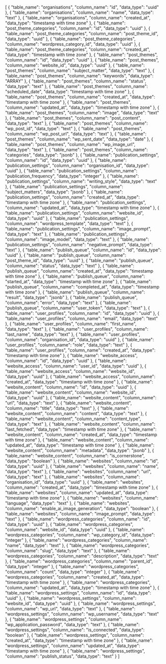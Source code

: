 [
  {
    "table_name": "organisations",
    "column_name": "id",
    "data_type": "uuid"
  },
  {
    "table_name": "organisations",
    "column_name": "name",
    "data_type": "text"
  },
  {
    "table_name": "organisations",
    "column_name": "created_at",
    "data_type": "timestamp with time zone"
  },
  {
    "table_name": "post_theme_categories",
    "column_name": "id",
    "data_type": "uuid"
  },
  {
    "table_name": "post_theme_categories",
    "column_name": "post_theme_id",
    "data_type": "uuid"
  },
  {
    "table_name": "post_theme_categories",
    "column_name": "wordpress_category_id",
    "data_type": "uuid"
  },
  {
    "table_name": "post_theme_categories",
    "column_name": "created_at",
    "data_type": "timestamp with time zone"
  },
  {
    "table_name": "post_themes",
    "column_name": "id",
    "data_type": "uuid"
  },
  {
    "table_name": "post_themes",
    "column_name": "website_id",
    "data_type": "uuid"
  },
  {
    "table_name": "post_themes",
    "column_name": "subject_matter",
    "data_type": "text"
  },
  {
    "table_name": "post_themes",
    "column_name": "keywords",
    "data_type": "ARRAY"
  },
  {
    "table_name": "post_themes",
    "column_name": "status",
    "data_type": "text"
  },
  {
    "table_name": "post_themes",
    "column_name": "scheduled_date",
    "data_type": "timestamp with time zone"
  },
  {
    "table_name": "post_themes",
    "column_name": "created_at",
    "data_type": "timestamp with time zone"
  },
  {
    "table_name": "post_themes",
    "column_name": "updated_at",
    "data_type": "timestamp with time zone"
  },
  {
    "table_name": "post_themes",
    "column_name": "image",
    "data_type": "text"
  },
  {
    "table_name": "post_themes",
    "column_name": "post_content",
    "data_type": "text"
  },
  {
    "table_name": "post_themes",
    "column_name": "wp_post_id",
    "data_type": "text"
  },
  {
    "table_name": "post_themes",
    "column_name": "wp_post_url",
    "data_type": "text"
  },
  {
    "table_name": "post_themes",
    "column_name": "wp_sent_date",
    "data_type": "date"
  },
  {
    "table_name": "post_themes",
    "column_name": "wp_image_url",
    "data_type": "text"
  },
  {
    "table_name": "post_themes",
    "column_name": "categories",
    "data_type": "jsonb"
  },
  {
    "table_name": "publication_settings",
    "column_name": "id",
    "data_type": "uuid"
  },
  {
    "table_name": "publication_settings",
    "column_name": "organisation_id",
    "data_type": "uuid"
  },
  {
    "table_name": "publication_settings",
    "column_name": "publication_frequency",
    "data_type": "integer"
  },
  {
    "table_name": "publication_settings",
    "column_name": "writing_style",
    "data_type": "text"
  },
  {
    "table_name": "publication_settings",
    "column_name": "subject_matters",
    "data_type": "jsonb"
  },
  {
    "table_name": "publication_settings",
    "column_name": "created_at",
    "data_type": "timestamp with time zone"
  },
  {
    "table_name": "publication_settings",
    "column_name": "updated_at",
    "data_type": "timestamp with time zone"
  },
  {
    "table_name": "publication_settings",
    "column_name": "website_id",
    "data_type": "uuid"
  },
  {
    "table_name": "publication_settings",
    "column_name": "wordpress_template",
    "data_type": "text"
  },
  {
    "table_name": "publication_settings",
    "column_name": "image_prompt",
    "data_type": "text"
  },
  {
    "table_name": "publication_settings",
    "column_name": "image_model",
    "data_type": "text"
  },
  {
    "table_name": "publication_settings",
    "column_name": "negative_prompt",
    "data_type": "text"
  },
  {
    "table_name": "publish_queue",
    "column_name": "id",
    "data_type": "uuid"
  },
  {
    "table_name": "publish_queue",
    "column_name": "post_theme_id",
    "data_type": "uuid"
  },
  {
    "table_name": "publish_queue",
    "column_name": "status",
    "data_type": "text"
  },
  {
    "table_name": "publish_queue",
    "column_name": "created_at",
    "data_type": "timestamp with time zone"
  },
  {
    "table_name": "publish_queue",
    "column_name": "started_at",
    "data_type": "timestamp with time zone"
  },
  {
    "table_name": "publish_queue",
    "column_name": "completed_at",
    "data_type": "timestamp with time zone"
  },
  {
    "table_name": "publish_queue",
    "column_name": "result",
    "data_type": "jsonb"
  },
  {
    "table_name": "publish_queue",
    "column_name": "error",
    "data_type": "text"
  },
  {
    "table_name": "publish_queue",
    "column_name": "user_token",
    "data_type": "text"
  },
  {
    "table_name": "user_profiles",
    "column_name": "id",
    "data_type": "uuid"
  },
  {
    "table_name": "user_profiles",
    "column_name": "email",
    "data_type": "text"
  },
  {
    "table_name": "user_profiles",
    "column_name": "first_name",
    "data_type": "text"
  },
  {
    "table_name": "user_profiles",
    "column_name": "last_name",
    "data_type": "text"
  },
  {
    "table_name": "user_profiles",
    "column_name": "organisation_id",
    "data_type": "uuid"
  },
  {
    "table_name": "user_profiles",
    "column_name": "role",
    "data_type": "text"
  },
  {
    "table_name": "user_profiles",
    "column_name": "created_at",
    "data_type": "timestamp with time zone"
  },
  {
    "table_name": "website_access",
    "column_name": "id",
    "data_type": "uuid"
  },
  {
    "table_name": "website_access",
    "column_name": "user_id",
    "data_type": "uuid"
  },
  {
    "table_name": "website_access",
    "column_name": "website_id",
    "data_type": "uuid"
  },
  {
    "table_name": "website_access",
    "column_name": "created_at",
    "data_type": "timestamp with time zone"
  },
  {
    "table_name": "website_content",
    "column_name": "id",
    "data_type": "uuid"
  },
  {
    "table_name": "website_content",
    "column_name": "website_id",
    "data_type": "uuid"
  },
  {
    "table_name": "website_content",
    "column_name": "url",
    "data_type": "text"
  },
  {
    "table_name": "website_content",
    "column_name": "title",
    "data_type": "text"
  },
  {
    "table_name": "website_content",
    "column_name": "content",
    "data_type": "text"
  },
  {
    "table_name": "website_content",
    "column_name": "content_type",
    "data_type": "text"
  },
  {
    "table_name": "website_content",
    "column_name": "last_fetched",
    "data_type": "timestamp with time zone"
  },
  {
    "table_name": "website_content",
    "column_name": "created_at",
    "data_type": "timestamp with time zone"
  },
  {
    "table_name": "website_content",
    "column_name": "updated_at",
    "data_type": "timestamp with time zone"
  },
  {
    "table_name": "website_content",
    "column_name": "metadata",
    "data_type": "jsonb"
  },
  {
    "table_name": "website_content",
    "column_name": "is_cornerstone",
    "data_type": "boolean"
  },
  {
    "table_name": "websites",
    "column_name": "id",
    "data_type": "uuid"
  },
  {
    "table_name": "websites",
    "column_name": "name",
    "data_type": "text"
  },
  {
    "table_name": "websites",
    "column_name": "url",
    "data_type": "text"
  },
  {
    "table_name": "websites",
    "column_name": "organisation_id",
    "data_type": "uuid"
  },
  {
    "table_name": "websites",
    "column_name": "created_at",
    "data_type": "timestamp with time zone"
  },
  {
    "table_name": "websites",
    "column_name": "updated_at",
    "data_type": "timestamp with time zone"
  },
  {
    "table_name": "websites",
    "column_name": "language",
    "data_type": "text"
  },
  {
    "table_name": "websites",
    "column_name": "enable_ai_image_generation",
    "data_type": "boolean"
  },
  {
    "table_name": "websites",
    "column_name": "image_prompt",
    "data_type": "text"
  },
  {
    "table_name": "wordpress_categories",
    "column_name": "id",
    "data_type": "uuid"
  },
  {
    "table_name": "wordpress_categories",
    "column_name": "website_id",
    "data_type": "uuid"
  },
  {
    "table_name": "wordpress_categories",
    "column_name": "wp_category_id",
    "data_type": "integer"
  },
  {
    "table_name": "wordpress_categories",
    "column_name": "name",
    "data_type": "text"
  },
  {
    "table_name": "wordpress_categories",
    "column_name": "slug",
    "data_type": "text"
  },
  {
    "table_name": "wordpress_categories",
    "column_name": "description",
    "data_type": "text"
  },
  {
    "table_name": "wordpress_categories",
    "column_name": "parent_id",
    "data_type": "integer"
  },
  {
    "table_name": "wordpress_categories",
    "column_name": "count",
    "data_type": "integer"
  },
  {
    "table_name": "wordpress_categories",
    "column_name": "created_at",
    "data_type": "timestamp with time zone"
  },
  {
    "table_name": "wordpress_categories",
    "column_name": "updated_at",
    "data_type": "timestamp with time zone"
  },
  {
    "table_name": "wordpress_settings",
    "column_name": "id",
    "data_type": "uuid"
  },
  {
    "table_name": "wordpress_settings",
    "column_name": "website_id",
    "data_type": "uuid"
  },
  {
    "table_name": "wordpress_settings",
    "column_name": "wp_url",
    "data_type": "text"
  },
  {
    "table_name": "wordpress_settings",
    "column_name": "wp_username",
    "data_type": "text"
  },
  {
    "table_name": "wordpress_settings",
    "column_name": "wp_application_password",
    "data_type": "text"
  },
  {
    "table_name": "wordpress_settings",
    "column_name": "is_connected",
    "data_type": "boolean"
  },
  {
    "table_name": "wordpress_settings",
    "column_name": "created_at",
    "data_type": "timestamp with time zone"
  },
  {
    "table_name": "wordpress_settings",
    "column_name": "updated_at",
    "data_type": "timestamp with time zone"
  },
  {
    "table_name": "wordpress_settings",
    "column_name": "publish_status",
    "data_type": "text"
  }
]